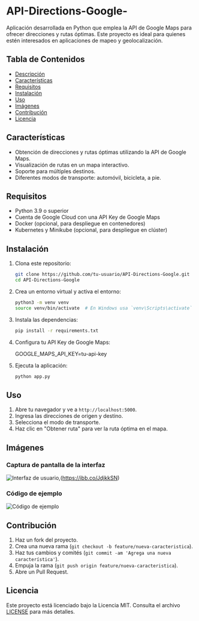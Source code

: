 # API-Directions-Google-
Aplicación desarrollada en Python que emplea la API de Google Maps para ofrecer direcciones y rutas óptimas. Este proyecto es ideal para quienes estén interesados en aplicaciones de mapeo y geolocalización.

## Tabla de Contenidos
- [Descripción](#descripción)
- [Características](#características)
- [Requisitos](#requisitos)
- [Instalación](#instalación)
- [Uso](#uso)
- [Imágenes](#imágenes)
- [Contribución](#contribución)
- [Licencia](#licencia)

## Características
- Obtención de direcciones y rutas óptimas utilizando la API de Google Maps.
- Visualización de rutas en un mapa interactivo.
- Soporte para múltiples destinos.
- Diferentes modos de transporte: automóvil, bicicleta, a pie.

## Requisitos
- Python 3.9 o superior
- Cuenta de Google Cloud con una API Key de Google Maps
- Docker (opcional, para despliegue en contenedores)
- Kubernetes y Minikube (opcional, para despliegue en clúster)

## Instalación
1. Clona este repositorio:
    ```bash
    git clone https://github.com/tu-usuario/API-Directions-Google.git
    cd API-Directions-Google
    ```

2. Crea un entorno virtual y activa el entorno:
    ```bash
    python3 -m venv venv
    source venv/bin/activate  # En Windows usa `venv\Scripts\activate`
    ```

3. Instala las dependencias:
    ```bash
    pip install -r requirements.txt
    ```

4. Configura tu API Key de Google Maps:
    
    GOOGLE_MAPS_API_KEY=tu-api-key
    

5. Ejecuta la aplicación:
    ```bash
    python app.py
    ```

## Uso
1. Abre tu navegador y ve a `http://localhost:5000`.
2. Ingresa las direcciones de origen y destino.
3. Selecciona el modo de transporte.
4. Haz clic en "Obtener ruta" para ver la ruta óptima en el mapa.

## Imágenes

### Captura de pantalla de la interfaz
![Interfaz de usuario](https://ibb.co/KzR2sj7),(https://ibb.co/JdjkkSN)

### Código de ejemplo
![Código de ejemplo](images/codigo_ejemplo.png)

## Contribución
1. Haz un fork del proyecto.
2. Crea una nueva rama (`git checkout -b feature/nueva-caracteristica`).
3. Haz tus cambios y comités (`git commit -am 'Agrega una nueva característica'`).
4. Empuja la rama (`git push origin feature/nueva-caracteristica`).
5. Abre un Pull Request.

## Licencia
Este proyecto está licenciado bajo la Licencia MIT. Consulta el archivo [LICENSE](LICENSE) para más detalles.
